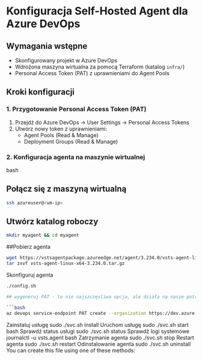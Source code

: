 # Konfiguracja Self-Hosted Agent dla Azure DevOps

## Wymagania wstępne
- Skonfigurowany projekt w Azure DevOps
- Wdrożona maszyna wirtualna za pomocą Terraform (katalog `infra/`)
- Personal Access Token (PAT) z uprawnieniami do Agent Pools

## Kroki konfiguracji

### 1. Przygotowanie Personal Access Token (PAT)
1. Przejdź do Azure DevOps -> User Settings -> Personal Access Tokens
2. Utwórz nowy token z uprawnieniami:
   - Agent Pools (Read & Manage)
   - Deployment Groups (Read & Manage)

### 2. Konfiguracja agenta na maszynie wirtualnej

bash

## Połącz się z maszyną wirtualną

```bash
ssh azureuser@<vm-ip>
```

## Utwórz katalog roboczy


```bash
mkdir myagent && cd myagent
```


##Pobierz agenta

```bash
wget https://vstsagentpackage.azureedge.net/agent/3.234.0/vsts-agent-linux-x64-3.234.0.tar.gz
tar zxvf vsts-agent-linux-x64-3.234.0.tar.gz
```
Skonfiguruj agenta

```bash
./config.sh

## wygeneruj PAT - to nie najszczęsliwa opcja, ale działa na nasze potrzeby, lepszy byłby Key Vault

```bash
az devops service-endpoint PAT create --organization https://dev.azure.com/koto --name "ADO-PAT" --personal-access-token <PAT> --? :o
```

Zainstaluj usługę
sudo ./svc.sh install
Uruchom usługę
sudo ./svc.sh start
bash
Sprawdź status usługi
sudo ./svc.sh status
Sprawdź logi systemowe
journalctl -u vsts.agent
bash
Zatrzymanie agenta
sudo ./svc.sh stop
Restart agenta
sudo ./svc.sh restart
Odinstalowanie agenta
sudo ./svc.sh uninstall
You can create this file using one of these methods:
